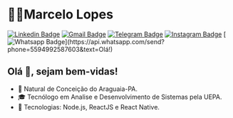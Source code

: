# 👨‍💻Marcelo Lopes

[![Linkedin Badge](https://img.shields.io/badge/-LinkedIn-blue?style=for-the-badge&logo=Linkedin&logoColor=white&link=https://www.linkedin.com/in/MrLopes-lab/)](https://www.linkedin.com/in/MrLopes-lab/)
[![Gmail Badge](https://img.shields.io/badge/-Gmail-c14438?style=for-the-badge&logo=Gmail&logoColor=white&link=mailto:lopesrodrigues05@gmail.com)](mailto:lopesrodrigues05@gmail.com) 
[![Telegram Badge](https://img.shields.io/badge/-Telegram-1ca0f1?style=for-the-badge&labelColor=1ca0f1&logo=telegram&logoColor=white&link=https://t.me/Marcelo6_6)](https://t.me/Marcelo6_6) 
[![Instagram Badge](https://img.shields.io/badge/-Instagram-E1306C?style=for-the-badge&labelColor=E1306C&logo=instagram&logoColor=white&link=https://www.instagram.com/marcelo.devlab/)](https://www.instagram.com/marcelo.devlab/)
[![Whatsapp Badge](https://img.shields.io/badge/-Whatsapp-4CA143?style=for-the-badge&labelColor=4CA143&logo=whatsapp&logoColor=white&link=https://api.whatsapp.com/send?phone=5594992587603&text=Olá!)](https://api.whatsapp.com/send?phone=5594992587603&text=Olá!)

## Olá 👋, sejam bem-vidas!

- :round_pushpin: Natural de Conceição do Araguaia-PA.
- 🎓 Tecnólogo em Analise e Desenvolvimento de Sistemas pela UEPA.
- 🚀 Tecnologias: Node.js, ReactJS e React Native.
